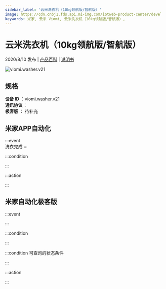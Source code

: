 ```yaml
---
sidebar_label: '云米洗衣机（10kg领航版/智航版）'
image: https://cdn.cnbj1.fds.api.mi-img.com/iotweb-product-center/developer_1591959483690KxsZUJzO.png?GalaxyAccessKeyId=AKVGLQWBOVIRQ3XLEW&Expires=9223372036854775807&Signature=mGil5UMiJvczAn0oPicV37JtEPI=
keywords: 米家, 云米 Viomi, 云米洗衣机（10kg领航版/智航版）, 
---
```

# 云米洗衣机（10kg领航版/智航版）

2020/8/10 发布 | [产品百科](https://home.mi.com/webapp/content/baike/product/index.html?model=viomi.washer.v21/) | [说明书](https://home.mi.com/views/introduction.html?model=viomi.washer.v21&region=cn)

![viomi.washer.v21](https://cdn.cnbj1.fds.api.mi-img.com/iotweb-product-center/developer_1591959483690KxsZUJzO.png?GalaxyAccessKeyId=AKVGLQWBOVIRQ3XLEW&Expires=9223372036854775807&Signature=mGil5UMiJvczAn0oPicV37JtEPI=)

## 规格  
> 
**设备 ID** ：viomi.washer.v21  
**通讯协议** ：  
**极客版**  ： 待补充 


## 米家APP自动化  

:::event  
洗衣完成
:::

:::condition  

:::

:::action   

:::

## 米家自动化极客版  

:::event  

:::

:::condition  

:::

:::condition 可查询的状态条件  

:::

:::action  

:::

        
